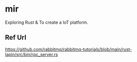 # mir
Exploring Rust &amp; To create a IoT platform.


## Ref Url
https://github.com/rabbitmq/rabbitmq-tutorials/blob/main/rust-lapin/src/bin/rpc_server.rs